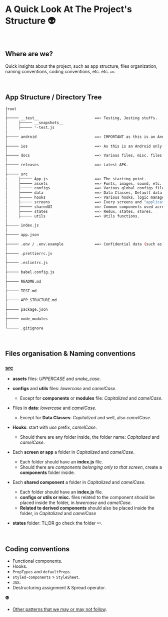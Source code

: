 # A Quick Look At The Project's Structure :alien:

<br>

## Where are we?

Quick insights about the project, such as app structure, files organization, naming conventions, coding conventions, etc. etc. :zzz:.

<br>

## App Structure / Directory Tree

```bash
├root
│
├───── __test__                         ==> Testing, Jesting stuffs.
│     ├───── __snapshots__
│     ├───── *-test.js
│
├───── android                          ==> IMPORTANT as this is an Android game, containing build releases, Android assets files, keystore file, configs needed to be tweaked (gradle.properties, build.gradle, MainApplication.java etc.).
│
├───── ios                              ==> As this is an Android only project, we simply ignored this.
│
├───── docs                             ==> Various files, misc. files mostly used in the READMEs | Poster, conception doc.
│
├───── releases                         ==> Latest APK.
│
├───── src
│     ├───── App.js                     ==> The starting point.
│     ├───── assets                     ==> Fonts, images, sound, etc.
│     ├───── configs                    ==> Various global configs files, constants, Theme and styles files.
│     ├───── data                       ==> Data Classes, Default data (json/csv).
│     ├───── hooks                      ==> Various hooks, logic managers such as Story/Dialogue manager, Permissions manager, Data and Game manager
│     ├───── screens                    ==> Every screens and "applications".
│     ├───── sharedUI                   ==> Common components used across the app.
│     ├───── states                     ==> Redux, states, stores.
│     ├───── utils                      ==> Utils functions.
│
├───── index.js
│
├───── app.json
│
├───── .env / .env.example              ==> Confidential data (such as API Key)
│
├───── .prettierrc.js
│
├───── .eslintrc.js
│
├───── babel.config.js
│
├───── README.md
│
├───── TEST.md
│
├───── APP_STRUCTURE.md
│
├───── package.json
│
├───── node_modules
│
└───── .gitignore
```

<br>

## Files organisation & Naming conventions

### [src](./src)

- **assets** files: _UPPERCASE_ and _snake_case_.

- **configs** and **utils** files: _lowercase_ and _camelCase_.

  - Except for **components** or **modules** file: _Capitalized_ and _camelCase_.

- Files in **data**: _lowercase_ and _camelCase_.

  - Except for **Data Classes**: _Capitalized_ and well, also _camelCase_.

- **Hooks**: start with _use_ prefix, _camelCase_.

  - Should there are any folder inside, the folder name: _Capitalized_ and _camelCase_.

- Each **screen or app** a folder in _Capitalized_ and _camelCase_.

  - Each folder should have an **index.js** file.
  - Should there are _components belonging only to that screen_, create a **components** folder inside.

- Each **shared component** a folder in _Capitalized_ and _camelCase_.

  - Each folder should have an **index.js** file.
  - **configs or utils or misc.** files related to the component should be placed inside the folder, in _lowercase_ and _camelCase_.
  - **Related to derived components** should also be placed inside the folder, in _Capitalized_ and _camelCase_

- **states** folder: TL;DR go check the folder :zzz:.

<br>

## Coding conventions

- Functional components.
- Hooks.
- `PropTypes` and `defaultProps`.
- `styled-components` > `StyleSheet`.
- `JSX`.
- Destructuring assignment & Spread operator.

:alien:

- [Other patterns that we may or may not follow](https://reactpatterns.com/).
